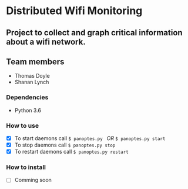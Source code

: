 # Distributed Wifi Monitoring

## Project to collect and graph critical information about a wifi network.

## Team members

* Thomas Doyle
* Shanan Lynch

### Dependencies

* Python 3.6

### How to use

* [X] To start daemons call ```$ panoptes.py ``` *OR* ```$ panoptes.py start ```
* [X] To stop daemons call ```$ panoptes.py stop```
* [X] To restart daemons call ```$ panoptes.py restart```

### How to install

* [ ] Comming soon
